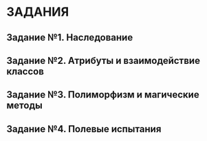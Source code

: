 # ЗАДАНИЯ

## Задание №1. Наследование

## Задание №2. Атрибуты и взаимодействие классов

## Задание №3. Полиморфизм и магические методы

## Задание №4. Полевые испытания